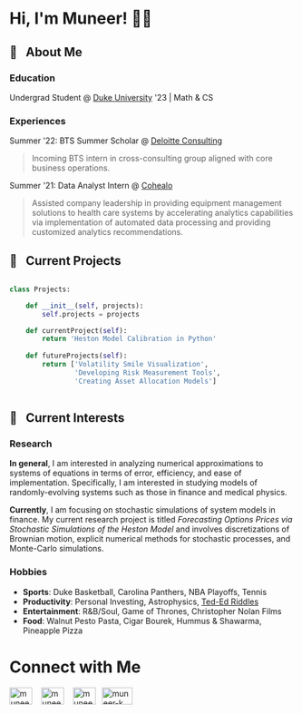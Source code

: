 # Hi, I'm Muneer! 👋🏽 
## 🎤 &nbsp; About Me
### Education 
Undergrad Student @ [Duke University](https://duke.edu/) '23 | Math & CS
### Experiences
Summer '22: BTS Summer Scholar @ [Deloitte Consulting](https://www2.deloitte.com/us/en/services/consulting.html) <br>
> Incoming BTS intern in cross-consulting group aligned with core business operations. <br>

Summer '21: Data Analyst Intern @ [Cohealo](https://cohealo.com/)
> Assisted company leadership in providing equipment management solutions to health care systems by accelerating analytics capabilities via implementation of automated data processing and providing customized analytics recommendations.


## 🧪 &nbsp; Current Projects
```python

class Projects:

    def __init__(self, projects):
        self.projects = projects

    def currentProject(self):
        return 'Heston Model Calibration in Python'
        
    def futureProjects(self):
        return ['Volatility Smile Visualization', 
                'Developing Risk Measurement Tools',
                'Creating Asset Allocation Models']
                
```
## 🔎 &nbsp; Current Interests
### Research 
**In general**, I am interested in analyzing numerical approximations to systems of equations in terms of error, efficiency, and ease of implementation. Specifically, I am interested in studying models of randomly-evolving systems such as those in finance and medical physics.  

**Currently**, I am focusing on stochastic simulations of system models in finance. My current research project is titled *Forecasting Options Prices via Stochastic Simulations of the Heston Model* and involves discretizations of Brownian motion, explicit numerical methods for stochastic processes, and Monte-Carlo simulations.
### Hobbies
- **Sports**: Duke Basketball, Carolina Panthers, NBA Playoffs, Tennis
- **Productivity**: Personal Investing, Astrophysics, [Ted-Ed Riddles](https://youtube.com/playlist?list=PLJicmE8fK0EiFRt1Hm5a_7SJFaikIFW30)
- **Entertainment**: R&B/Soul, Game of Thrones, Christopher Nolan Films
- **Food**: Walnut Pesto Pasta, Cigar Bourek, Hummus & Shawarma, Pineapple Pizza


# Connect with Me
<p align="left">
<a href="https://linkedin.com/in/muneer-k" target="blank"><img align="center" src="https://raw.githubusercontent.com/rahuldkjain/github-profile-readme-generator/master/src/images/icons/Social/linked-in-alt.svg" alt="muneer-k" height="30" width="40" /></a> &nbsp;&nbsp;
<a href="https://www.instagram.com/munkhan_324/" target="blank"><img align="center" src="https://raw.githubusercontent.com/rahuldkjain/github-profile-readme-generator/master/src/images/icons/Social/instagram.svg" alt="muneer-k" height="30" width="40" /></a> &nbsp;&nbsp;
<a href="https://twitter.com/munkhan_324" target="blank"><img align="center" src="https://github.com/rahuldkjain/github-profile-readme-generator/blob/master/src/images/icons/Social/twitter.svg" alt="muneer-k" height="30" width="40" /></a> &nbsp;
<a href="https://open.spotify.com/user/i8q90mp2xoux1n3lv9adttmvm?si=e10aeb607efd4c21" target="blank"><img align="center" src="https://1000logos.net/wp-content/uploads/2021/04/Spotify-logo.png" alt="muneer-k" height="30" width="53.3" /></a> 
</p>
